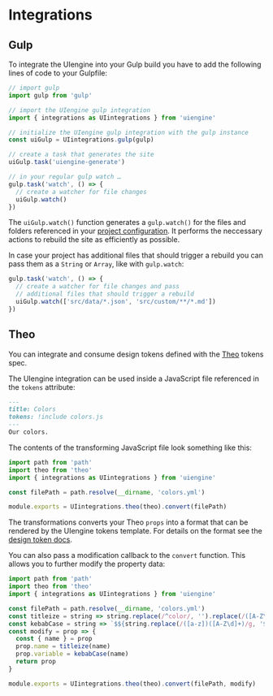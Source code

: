 # Integrations

## Gulp

To integrate the UIengine into your Gulp build you have to add the following lines of code to your Gulpfile:

```js
// import gulp
import gulp from 'gulp'

// import the UIengine gulp integration
import { integrations as UIintegrations } from 'uiengine'

// initialize the UIengine gulp integration with the gulp instance
const uiGulp = UIintegrations.gulp(gulp)

// create a task that generates the site
uiGulp.task('uiengine-generate')

// in your regular gulp watch …
gulp.task('watch', () => {
  // create a watcher for file changes
  uiGulp.watch()
})
```

The `uiGulp.watch()` function generates a `gulp.watch()` for the files and folders referenced in your [project configuration](./config.md).
It performs the neccessary actions to rebuild the site as efficiently as possible.

In case your project has additional files that should trigger a rebuild you can pass them as a `String` or `Array`, like with `gulp.watch`:

```js
gulp.task('watch', () => {
  // create a watcher for file changes and pass
  // additional files that should trigger a rebuild
  uiGulp.watch(['src/data/*.json', 'src/custom/**/*.md'])
})
```

## Theo

You can integrate and consume design tokens defined with the [Theo](https://github.com/salesforce-ux/theo#spec) tokens spec.

The UIengine integration can be used inside a JavaScript file referenced in the `tokens` attribute:

```md
---
title: Colors
tokens: !include colors.js
---
Our colors.
```

The contents of the transforming JavaScript file look something like this:

```js
import path from 'path'
import theo from 'theo'
import { integrations as UIintegrations } from 'uiengine'

const filePath = path.resolve(__dirname, 'colors.yml')

module.exports = UIintegrations.theo(theo).convert(filePath)
```

The transformations converts your Theo `props` into a format that can be rendered by the UIengine tokens template.
For details on the format see the [design token docs](./design-tokens.md).

You can also pass a modification callback to the `convert` function.
This allows you to further modify the property data:


```js
import path from 'path'
import theo from 'theo'
import { integrations as UIintegrations } from 'uiengine'

const filePath = path.resolve(__dirname, 'colors.yml')
const titleize = string => string.replace(/^color/, '').replace(/([A-Z\d]+)/g, ' $1').replace(/^./, str => str.toUpperCase())
const kebabCase = string => `$${string.replace(/([a-z])([A-Z\d]+)/g, '$1-$2').replace(/\s+/g, '-').toLowerCase()}`
const modify = prop => {
  const { name } = prop
  prop.name = titleize(name)
  prop.variable = kebabCase(name)
  return prop
}

module.exports = UIintegrations.theo(theo).convert(filePath, modify)
```
